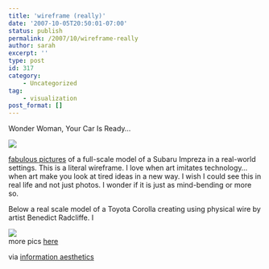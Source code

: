 ```yaml
---
title: 'wireframe (really)'
date: '2007-10-05T20:50:01-07:00'
status: publish
permalink: /2007/10/wireframe-really
author: sarah
excerpt: ''
type: post
id: 317
category:
    - Uncategorized
tag:
    - visualization
post_format: []
---
```

Wonder Woman, Your Car Is Ready…

![](http://news.windingroad.com/wp-content/uploads/2007/03/wireframe-subaru-2.jpg)

[fabulous pictures](http://news.windingroad.com/etc/wonder-woman-your-car-is-ready%E2%80%A6/) of a full-scale model of a Subaru Impreza in a real-world settings. This is a literal wireframe. I love when art imitates technology… when art make you look at tired ideas in a new way. I wish I could see this in real life and not just photos. I wonder if it is just as mind-bending or more so.

Below a real scale model of a Toyota Corolla creating using physical wire by artist Benedict Radcliffe. I

![](http://www.hemmy.net/images/automobiles/toyotawireframe00.jpg)  
more pics [here](http://www.hemmy.net/2007/09/28/wireframe-toyota-corolla/)

via [information aesthetics](http://infosthetics.com/archives/2007/10/wireframe_toyota_car_benedicte_randcliff.html)